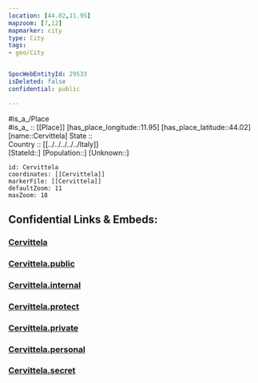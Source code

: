 ```yaml
---
location: [44.02,11.95] 
mapzoom: [7,12] 
mapmarker: city 
type: City
tags:
- geo/City


SpocWebEntityId: 29533
isDeleted: false
confidential: public

---
```

#is_a_/Place  
#is_a_ :: [[Place]] 
[has_place_longitude::11.95] 
[has_place_latitude::44.02] 
[name::Cervittela] 
State ::  
Country :: [[../../../../../Italy]]  
[StateId::] 
[Population::] 
[Unknown::] 


```leaflet
id: Cervittela
coordinates: [[Cervittela]] 
markerFile: [[Cervittela]] 
defaultZoom: 11 
maxZoom: 18
```


## Confidential Links & Embeds: 

### [Cervittela](/_Standards/Earth/Continent/Europe/Europe~South/Italy/regions~Italy/Emilia-Romagna/Forlì-Cesena/City/Cervittela.md) 

### [Cervittela.public](/_public/Earth/Continent/Europe/Europe~South/Italy/regions~Italy/Emilia-Romagna/Forlì-Cesena/City/Cervittela.public.md) 

### [Cervittela.internal](/_internal/Earth/Continent/Europe/Europe~South/Italy/regions~Italy/Emilia-Romagna/Forlì-Cesena/City/Cervittela.internal.md) 

### [Cervittela.protect](/_protect/Earth/Continent/Europe/Europe~South/Italy/regions~Italy/Emilia-Romagna/Forlì-Cesena/City/Cervittela.protect.md) 

### [Cervittela.private](/_private/Earth/Continent/Europe/Europe~South/Italy/regions~Italy/Emilia-Romagna/Forlì-Cesena/City/Cervittela.private.md) 

### [Cervittela.personal](/_personal/Earth/Continent/Europe/Europe~South/Italy/regions~Italy/Emilia-Romagna/Forlì-Cesena/City/Cervittela.personal.md) 

### [Cervittela.secret](/_secret/Earth/Continent/Europe/Europe~South/Italy/regions~Italy/Emilia-Romagna/Forlì-Cesena/City/Cervittela.secret.md)

